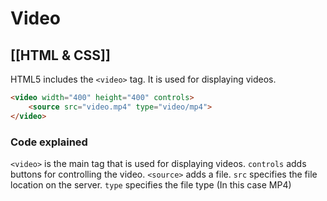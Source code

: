 # Video
[[HTML & CSS]]
---

HTML5 includes the `<video>` tag. It is used for displaying videos.

```html
<video width="400" height="400" controls>
    <source src="video.mp4" type="video/mp4">
</video>
```

### Code explained

`<video>` is the main tag that is used for displaying videos. `controls` adds buttons for controlling the video. `<source>` adds a file. `src` specifies the file location on the server. `type` specifies the file type (In this case MP4)